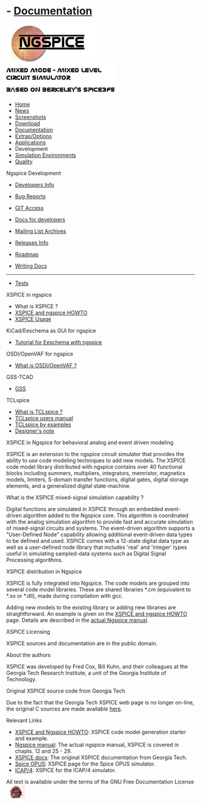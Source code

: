 # - [Documentation](./Docs.Html)

![NGSPICE](../images/nglogo.jpg) ![Mixed mode - mixed level circuit simulator - based on Berkeley's Spice3f5](../images/ngtext2.jpg) [](https://sourceforge.net/projects/ngspice)

- [Home](./index.html)
- [News](./news.html)
- [Screenshots](./screens.html)
- [Download](./download.html)
- [Documentation](./docs.html)
- [Extras/Options](./extras.html)
- [Applications](./applic.html)
- Development
- [Simulation Environments](./resources.html)
- [Quality](./quality.html)

Ngspice Development

- [Developers Info](./devel.html)

- [Bug Reports](./bugrep.html)

- [GIT Access](./gitaccess.html)

- [Docs for developers](./devdocs.html)

- [Mailing List Archives](./mlarch.html)

- [Releases Info](./relinfo.html)

- [Roadmap](./roadmap.html)

- [Writing Docs](./docwrite.html)

- ------------------------------------------------------------------------

- [Tests](./applic.html#test)

XSPICE in ngspice

- What is XSPICE ?
- [XSPICE and ngspice HOWTO](./xspicehowto.html)
- [XSPICE Usage](./xspiceusage.html)

KiCad/Eeschema as GUI for ngspice

- [Tutorial for Eeschema with ngspice](./ngspice-eeschema.html)

OSDI/OpenVAF for ngspice

- [What is OSDI/OpenVAF ?](./osdi.html)

GSS-TCAD

- [GSS](./gss.html)

TCLspice

- [What is TCLspice ?](./tclspice.html)
- [TCLspice users manual](./tclusers.html)
- [TCLspice by examples](./tclexamples.html)
- [Designer's note](./tclnotes.html)

XSPICE in Ngspice for behavioral analog and event driven modeling

XSPICE is an extension to the ngspice circuit simulator that provides the ability to use code modeling techniques to add new models. The XSPICE code model library distributed with ngspice contains over 40 functional blocks including summers, multipliers, integrators, memristor, magnetics models, limiters, S-domain transfer functions, digital gates, digital storage elements, and a generalized digital state-machine.

What is the XSPICE mixed-signal simulation capability ?

Digital functions are simulated in XSPICE through an embedded event-driven algorithm added to the Ngspice core. This algorithm is coordinated with the analog simulation algorithm to provide fast and accurate simulation of mixed-signal circuits and systems. The event-driven algorithm supports a "User-Defined Node" capability allowing additional event-driven data types to be defined and used. XSPICE comes with a 12-state digital data type as well as a user-defined node library that includes 'real' and 'integer' types useful in simulating sampled-data systems such as Digital Signal Processing algorithms.

XSPICE distribution in Ngspice

XSPICE is fully integrated into Ngspice. The code models are grouped into several code model libraries. These are shared libraries \*.cm (equivalent to \*.so or \*.dll), made during compilation with gcc.

Adding new models to the existing library or adding new libraries are straightforward. An example is given on the [XSPICE and ngspice HOWTO](./xspicehowto.html) page. Details are described in the [actual Ngspice manual](./docs/ngspice-manual.pdf).

XSPICE Licensing

XSPICE sources and documentation are in the public domain.

About the authors

XSPICE was developed by Fred Cox, Bill Kuhn, and their colleagues at the Georgia Tech Research Institute, a unit of the Georgia Institute of Technology.

Original XSPICE source code from Georgia Tech

Due to the fact that the Georgia Tech XSPICE web page is no longer on-line, the original C sources are made available [here](xspice/xspice-1-0.tar).

Relevant Links

- [XSPICE and Ngspice HOWTO](./xspicehowto.html): XSPICE code model generation starter and example.
- [Ngspice manual](./docs/ngspice-manual.pdf): The actual ngspice manual, XSPICE is covered in chapts. 12 and 25 - 29.
- [XSPICE docs](./devdocs.html): The original XSPICE documentation from Georgia Tech.
- [Spice OPUS](http://fides.fe.uni-lj.si/spice/xspice.html): XSPICE page for the Spice OPUS simulator.
- [ICAP/4](http://www.intusoft.com/articles/xspiceover.htm): XSPICE for the ICAP/4 simulator.

[](http://sourceforge.net) All text is available under the terms of the GNU Free Documentation License ![](../images/spice.jpg)
